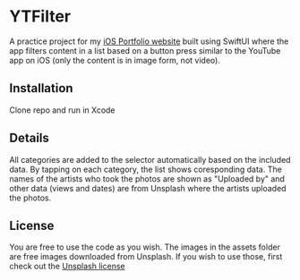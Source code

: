 # YTFilter

A practice project for my [iOS Portfolio website](https://viktormauzer.github.io) built using SwiftUI where the app filters content in a list based on a button press similar to the YouTube app on iOS (only the content is in image form, not video). 

## Installation

Clone repo and run in Xcode

## Details

All categories are added to the selector automatically based on the included data. By tapping on each category, the list shows coresponding data. The names of the artists who took the photos are shown as "Uploaded by" and other data (views and dates) are from Unsplash where the artists uploaded the photos.

## License

You are free to use the code as you wish. The images in the assets folder are free images downloaded from Unsplash. If you wish to use those, first check out the [Unsplash license](https://unsplash.com/license)
